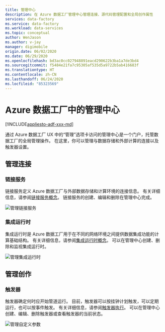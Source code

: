 ```yaml
---
title: 管理中心
description: 在 Azure 数据工厂管理中心管理连接、源代码管理配置和全局创作属性
services: data-factory
ms.service: data-factory
ms.workload: data-services
ms.topic: conceptual
author: WenJason
ms.author: v-jay
manager: digimobile
origin.date: 06/02/2020
ms.date: 06/29/2020
ms.openlocfilehash: bd3ac0cc027948891eacd290622b3ba1a7de3bd4
ms.sourcegitcommit: f5484e21fa7c95305af535d5a9722b5ab416683f
ms.translationtype: HT
ms.contentlocale: zh-CN
ms.lasthandoff: 06/24/2020
ms.locfileid: "85323569"
---
```

# <a name="management-hub-in-azure-data-factory"></a>Azure 数据工厂中的管理中心

[!INCLUDE[appliesto-adf-xxx-md](includes/appliesto-adf-xxx-md.md)]

通过 Azure 数据工厂 UX 中的“管理”选项卡访问的管理中心是一个门户，托管数据工厂的全局管理操作。 在这里，你可以管理与数据存储和外部计算的连接以及触发器设置。

## <a name="manage-connections"></a>管理连接

### <a name="linked-services"></a>链接服务

链接服务定义 Azure 数据工厂与外部数据存储和计算环境的连接信息。 有关详细信息，请参阅[链接服务概念](concepts-linked-services.md)。 链接服务的创建、编辑和删除在管理中心完成。

![管理链接服务](media/author-management-hub/management-hub-linked-services.png)

### <a name="integration-runtimes"></a>集成运行时

集成运行时是 Azure 数据工厂用于在不同的网络环境之间提供数据集成功能的计算基础结构。 有关详细信息，请参阅[集成运行时概念](concepts-integration-runtime.md)。 可以在管理中心创建、删除和监视集成运行时。

![管理集成运行时](media/author-management-hub/management-hub-integration-runtime.png)

## <a name="manage-authoring"></a>管理创作

### <a name="triggers"></a>触发器

触发器确定何时应开始管道运行。 目前，触发器可以按挂钟计划触发，可以定期运行，也可以按事件触发。 有关详细信息，请参阅[触发器执行](concepts-pipeline-execution-triggers.md#trigger-execution)。 可以在管理中心创建、编辑、删除触发器或查看触发器的当前状态。

![管理自定义参数](media/author-management-hub/management-hub-triggers.png)

